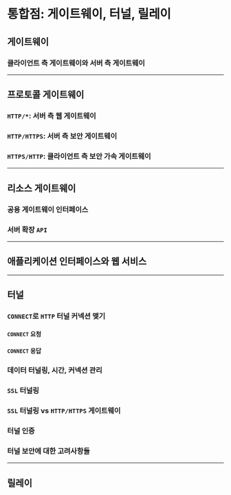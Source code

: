 # 통합점: 게이트웨이, 터널, 릴레이

## 게이트웨이

### 클라이언트 측 게이트웨이와 서버 측 게이트웨이

---

## 프로토콜 게이트웨이

### `HTTP/*`: 서버 측 웹 게이트웨이

### `HTTP/HTTPS`: 서버 측 보안 게이트웨이

### `HTTPS/HTTP`: 클라이언트 측 보안 가속 게이트웨이

---

## 리소스 게이트웨이

### 공용 게이트웨이 인터페이스

### 서버 확장 `API`

---

## 애플리케이션 인터페이스와 웹 서비스

---

## 터널

### `CONNECT`로 `HTTP` 터널 커넥션 맺기

#### `CONNECT` 요청

#### `CONNECT` 응답

### 데이터 터널링, 시간, 커넥션 관리

### `SSL` 터널링

### `SSL` 터널링 vs `HTTP/HTTPS` 게이트웨이

### 터널 인증

### 터널 보안에 대한 고려사항들

---

## 릴레이

